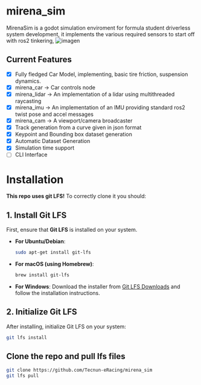 # mirena_sim
MirenaSim is a godot simulation enviroment for formula student driverless system development, 
it implements the various required sensors to start off with ros2 tinkering,
![imagen](https://github.com/user-attachments/assets/e692b5ae-90e4-4802-aaf6-4e614e042778)


## Current Features
- [x] Fully fledged Car Model, implementing, basic tire friction, suspension dynamics.
- [x] mirena_car -> Car controls node
- [x] mirena_lidar -> An implementation of a lidar using multithreaded raycasting
- [x] mirena_imu -> An implementation of an IMU providing standard ros2 twist pose and accel messages
- [x] mirena_cam -> A viewport/camera broadcaster
- [x] Track generation from a curve given in json format
- [x] Keypoint and Bounding box dataset generation
- [x] Automatic Dataset Generation
- [x] Simulation time support
- [ ] CLI Interface

# Installation
**This repo uses git LFS!** 
To correctly clone it you should:
## 1. Install Git LFS
First, ensure that **Git LFS** is installed on your system.
- **For Ubuntu/Debian**:
    ```bash
    sudo apt-get install git-lfs
    ```
- **For macOS (using Homebrew)**:
    ```bash
    brew install git-lfs
    ```
- **For Windows**:
    Download the installer from [Git LFS Downloads](https://git-lfs.github.com/) and follow the installation instructions.
## 2. Initialize Git LFS

After installing, initialize Git LFS on your system:
```bash
git lfs install
```

## Clone the repo and pull lfs files
```bash
git clone https://github.com/Tecnun-eRacing/mirena_sim
git lfs pull
```
